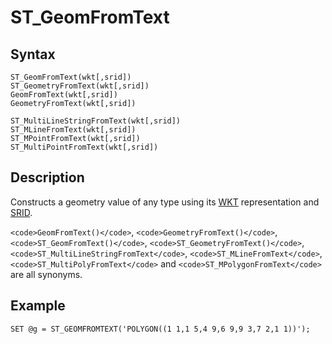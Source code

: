 
# ST_GeomFromText

## Syntax


```
ST_GeomFromText(wkt[,srid])
ST_GeometryFromText(wkt[,srid])
GeomFromText(wkt[,srid])
GeometryFromText(wkt[,srid])

ST_MultiLineStringFromText(wkt[,srid])
ST_MLineFromText(wkt[,srid])
ST_MPointFromText(wkt[,srid])
ST_MultiPointFromText(wkt[,srid])
```

## Description


Constructs a geometry value of any type using its [WKT](wkt-definition.md) representation and [SRID](../geometry-properties/st_srid.md).


`<code>GeomFromText()</code>`, `<code>GeometryFromText()</code>`, `<code>ST_GeomFromText()</code>`, `<code>ST_GeometryFromText()</code>`, `<code>ST_MultiLineStringFromText</code>`, `<code>ST_MLineFromText</code>`, `<code>ST_MultiPolyFromText</code>` and `<code>ST_MPolygonFromText</code>` are all synonyms.


## Example


```
SET @g = ST_GEOMFROMTEXT('POLYGON((1 1,1 5,4 9,6 9,9 3,7 2,1 1))');
```
